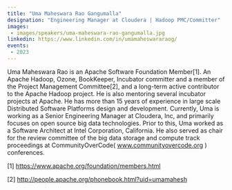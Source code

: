 ```yaml
---
title: "Uma Maheswara Rao Gangumalla"
designation: "Engineering Manager at Cloudera | Hadoop PMC/Committer"
images:
 - images/speakers/uma-maheswara-rao-gangumalla.jpg
linkedin: https://www.linkedin.com/in/umamaheswararaog/
events:
 - 2023
---
```


Uma Maheswara Rao is an Apache Software Foundation Member[1]. An Apache Hadoop, Ozone, BookKeeper, Incubator committer and a member of the Project Management Committee[2], and a long-term active contributor to the Apache Hadoop project. He is also mentoring several incubator projects at Apache. He has more than 15 years of experience in large scale Distributed Software Platforms design and development. Currently, Uma is working as a Senior Engineering Manager at Cloudera, Inc, and primarily focuses on open source big data technologies. Prior to this, Uma worked as a Software Architect at Intel Corporation, California. He also served as chair for the review committee of the big data storage and compute track proceedings at CommunityOverCode( www.communityovercode.org ) conferences.
 
 [1] https://www.apache.org/foundation/members.html
 
 [2] http://people.apache.org/phonebook.html?uid=umamahesh